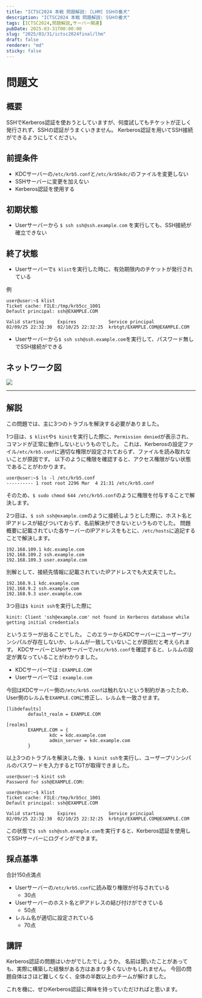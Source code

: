 ```yaml
---
title: "ICTSC2024 本戦 問題解説: [LHM] SSHの番犬"
description: "ICTSC2024 本戦 問題解説: SSHの番犬"
tags: [ICTSC2024,問題解説,サーバー関連]
pubDate: 2025-03-31T00:00:00
slug: "2025/03/31/ictsc2024final/lhm"
draft: false
renderer: "md"
sticky: false
---
```


# 問題文

## 概要
SSHでKerberos認証を使おうとしていますが、何度試してもチケットが正しく発行されず、SSHの認証がうまくいきません。
Kerberos認証を用いてSSH接続ができるようにしてください。

## 前提条件
- KDCサーバーの`/etc/krb5.conf`と`/etc/krb5kdc/`のファイルを変更しない
- SSHサーバーに変更を加えない
- Kerberos認証を使用する

## 初期状態
- Userサーバーから `$ ssh ssh@ssh.example.com` を実行しても、SSH接続が確立できない

## 終了状態
- Userサーバーで`$ klist`を実行した時に、有効期限内のチケットが発行されている

例
```
user@user:~$ klist
Ticket cache: FILE:/tmp/krb5cc_1001
Default principal: ssh@EXAMPLE.COM

Valid starting     Expires            Service principal
02/09/25 22:32:30  02/10/25 22:32:25  krbtgt/EXAMPLE.COM@EXAMPLE.COM
```

- Userサーバーから`$ ssh ssh@ssh.example.com`を実行して、パスワード無しでSSH接続ができる

## ネットワーク図
![](/images/2024-final-round/lhm.png)

---

## 解説
この問題では、主に3つのトラブルを解決する必要がありました。

1つ目は、`$ klist`や`$ kinit`を実行した際に、`Permission denied`が表示され、コマンドが正常に動作しないというものでした。
これは、Kerberosの設定ファイル`/etc/krb5.conf`に適切な権限が設定されておらず、ファイルを読み取れないことが原因です。
以下のように権限を確認すると、アクセス権限がない状態であることがわかります。
```
user@user:~$ ls -l /etc/krb5.conf
---------- 1 root root 2296 Mar  4 21:31 /etc/krb5.conf
```
そのため、`$ sudo chmod 644 /etc/krb5.conf`のように権限を付与することで解決します。

2つ目は、`$ ssh ssh@example.com`のように接続しようとした際に、ホスト名とIPアドレスが結びついておらず、名前解決ができないというものでした。
問題概要に記載されていた各サーバーのIPアドレスをもとに、`/etc/hosts`に追記することで解決します。
```
192.168.109.1 kdc.example.com
192.168.109.2 ssh.example.com
192.168.109.3 user.example.com
```

別解として、接続先情報に記載されていたIPアドレスでも大丈夫でした。
```
192.168.9.1 kdc.example.com
192.168.9.2 ssh.example.com
192.168.9.3 user.example.com
```

3つ目は`$ kinit ssh`を実行した際に
```
kinit: Client 'ssh@example.com' not found in Kerberos database while getting initial credentials
```
というエラーが出ることでした。
このエラーからKDCサーバーにユーザープリンシパルが存在しないか、レルムが一致していないことが原因だと考えられます。
KDCサーバーとUserサーバーで`/etc/krb5.conf`を確認すると、レルムの設定が異なっていることがわかりました。

- KDCサーバーでは : `EXAMPLE.COM`
- Userサーバーでは : `example.com`

今回はKDCサーバー側の`/etc/krb5.conf`は触れないという制約があったため、User側のレルムを`EXAMPLE.COM`に修正し、レルムを一致させます。
```
[libdefaults]
        default_realm = EXAMPLE.COM
```

```
[realms]
        EXAMPLE.COM = {
                kdc = kdc.example.com
                admin_server = kdc.example.com
        }
```

以上3つのトラブルを解決した後、`$ kinit ssh`を実行し、ユーザープリンシパルのパスワードを入力するとTGTが取得できました。
```
user@user:~$ kinit ssh
Password for ssh@EXAMPLE.COM:
```
```
user@user:~$ klist
Ticket cache: FILE:/tmp/krb5cc_1001
Default principal: ssh@EXAMPLE.COM

Valid starting     Expires            Service principal
02/09/25 22:32:30  02/10/25 22:32:25  krbtgt/EXAMPLE.COM@EXAMPLE.COM
```

この状態で`$ ssh ssh@ssh.example.com`を実行すると、Kerberos認証を使用してSSHサーバーにログインができます。

## 採点基準
合計150点満点

- Userサーバーの`/etc/krb5.conf`に読み取り権限が付与されている
    - 30点
- Userサーバーのホスト名とIPアドレスの結び付けができている
    - 50点
- レルム名が適切に設定されている
    - 70点

## 講評
Kerberos認証の問題はいかがでしたでしょうか。
名前は聞いたことがあっても、実際に構築した経験がある方はあまり多くないかもしれません。
今回の問題自体はさほど難しくなく、全体の半数以上のチームが解けました。

これを機に、ぜひKerberos認証に興味を持っていただければと思います。

